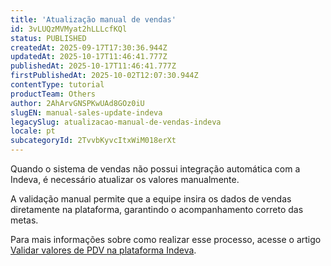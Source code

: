 ```yaml
---
title: 'Atualização manual de vendas'
id: 3vLUQzMVMyat2hLLLcfKQl
status: PUBLISHED
createdAt: 2025-09-17T17:30:36.944Z
updatedAt: 2025-10-17T11:46:41.777Z
publishedAt: 2025-10-17T11:46:41.777Z
firstPublishedAt: 2025-10-02T12:07:30.944Z
contentType: tutorial
productTeam: Others
author: 2AhArvGNSPKwUAd8GOz0iU
slugEN: manual-sales-update-indeva
legacySlug: atualizacao-manual-de-vendas-indeva
locale: pt
subcategoryId: 2TvvbKyvcItxWiM018erXt
---
```


Quando o sistema de vendas não possui integração automática com a Indeva, é necessário atualizar os valores manualmente.  

A validação manual permite que a equipe insira os dados de vendas diretamente na plataforma, garantindo o acompanhamento correto das metas.  

Para mais informações sobre como realizar esse processo, acesse o artigo [Validar valores de PDV na plataforma Indeva](/pt/tutorial/validar-valores-de-pdv-na-plataforma-indeva--5GRLWlRabZKTm3Ina5PpI7).  

